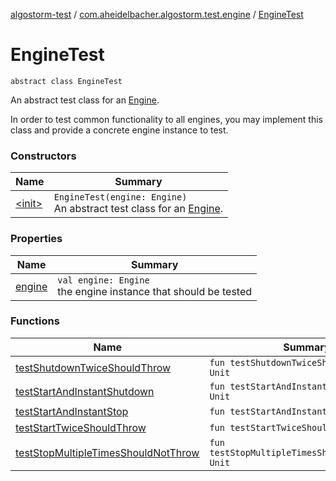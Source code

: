 [algostorm-test](../../index.md) / [com.aheidelbacher.algostorm.test.engine](../index.md) / [EngineTest](.)

# EngineTest

`abstract class EngineTest`

An abstract test class for an [Engine](#).

In order to test common functionality to all engines, you may implement this
class and provide a concrete engine instance to test.

### Constructors

| Name | Summary |
|---|---|
| [&lt;init&gt;](-init-.md) | `EngineTest(engine: Engine)`<br>An abstract test class for an [Engine](#). |

### Properties

| Name | Summary |
|---|---|
| [engine](engine.md) | `val engine: Engine`<br>the engine instance that should be tested |

### Functions

| Name | Summary |
|---|---|
| [testShutdownTwiceShouldThrow](test-shutdown-twice-should-throw.md) | `fun testShutdownTwiceShouldThrow(): Unit` |
| [testStartAndInstantShutdown](test-start-and-instant-shutdown.md) | `fun testStartAndInstantShutdown(): Unit` |
| [testStartAndInstantStop](test-start-and-instant-stop.md) | `fun testStartAndInstantStop(): Unit` |
| [testStartTwiceShouldThrow](test-start-twice-should-throw.md) | `fun testStartTwiceShouldThrow(): Unit` |
| [testStopMultipleTimesShouldNotThrow](test-stop-multiple-times-should-not-throw.md) | `fun testStopMultipleTimesShouldNotThrow(): Unit` |
